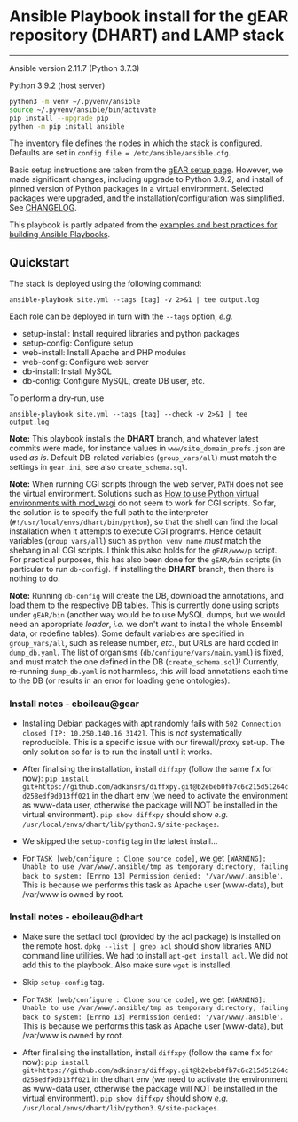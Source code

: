 # Ansible Playbook install for the gEAR repository (DHART) and LAMP stack

---

Ansible version 2.11.7 (Python 3.7.3)

Python 3.9.2 (host server)


```bash
python3 -m venv ~/.pyvenv/ansible
source ~/.pyvenv/ansible/bin/activate
pip install --upgrade pip
python -m pip install ansible
```

The inventory file defines the nodes in which the stack is configured.
Defaults are set in `config file = /etc/ansible/ansible.cfg`.

Basic setup instructions are taken from the [gEAR setup page](https://github.com/IGS/gEAR/blob/main/docs/setup.new_server.notes.md).
However, we made significant changes, including upgrade to Python 3.9.2, and install of pinned version of Python packages in a virtual environment.
Selected packages were upgraded, and the installation/configuration was simplified. See [CHANGELOG](CHANGELOG.md).

This playbook is partly adpated from the [examples and best practices for building Ansible Playbooks](https://github.com/ansible/ansible-examples).

## Quickstart

The stack is deployed using the following command:

```
ansible-playbook site.yml --tags [tag] -v 2>&1 | tee output.log
```

Each role can be deployed in turn with the `--tags` option, *e.g.*

* setup-install: Install required libraries and python packages
* setup-config: Configure setup 
* web-install: Install Apache and PHP modules
* web-config: Configure web server
* db-install: Install MySQL
* db-config: Configure MySQL, create DB user, etc.


To perform a dry-run, use

```
ansible-playbook site.yml --tags [tag] --check -v 2>&1 | tee output.log
```

**Note:** This playbook installs the **DHART** branch, and whatever latest commits were made, for instance values in `www/site_domain_prefs.json` are used _as is_. Default DB-related variables (`group_vars/all`) must match the settings in `gear.ini`, see also `create_schema.sql`.

**Note:** When running CGI scripts through the web server, `PATH` does not see the virtual environment. Solutions such as [How to use Python virtual environments with mod_wsgi](https://modwsgi.readthedocs.io/en/master/user-guides/virtual-environments.html) do not seem to work for CGI scripts. So far, the solution is to specify the full path to the interpreter (`#!/usr/local/envs/dhart/bin/python`), so that the shell can find the local installation when it attempts to execute CGI programs. Hence default variables (`group_vars/all`) such as `python_venv_name` _must_ match the shebang in all CGI scripts. I think this also holds for the `gEAR/www/p` script. For practical purposes, this has also been done for the `gEAR/bin` scripts (in particular to run `db-config`). If installing the **DHART** branch, then there is nothing to do.

**Note:** Running `db-config` will create the DB, download the annotations, and load them to the respective DB tables. This is currently done using scripts 
under `gEAR/bin` (another way would be to use MySQL dumps, but we would need an appropriate _loader_, _i.e._ we don't want to install the whole Ensembl data, or redefine tables). Some default variables are specified in `group_vars/all`, such as release number, _etc._, but URLs are hard coded in `dump_db.yaml`. The list of organisms (`db/configure/vars/main.yaml`) is fixed, and must match the one defined in the DB (`create_schema.sql`)! Currently, re-running `dump_db.yaml` is not harmless, this will load annotations each time to the DB (or results in an error for loading gene ontologies).


### Install notes - eboileau@gear 

- Installing Debian packages with apt randomly fails with `502 Connection closed [IP: 10.250.140.16 3142]`. This is _not_ systematically reproducible. This is a specific issue with our firewall/proxy set-up. The only solution so far is to run the install until it works. 

- After finalising the installation, install `diffxpy` (follow the same fix for now): `pip install git+https://github.com/adkinsrs/diffxpy.git@b2ebeb0fb7c6c215d51264cd258edf9d013ff021` in the dhart env (we need to activate the environment as www-data user, otherwise
the package will NOT be installed in the virtual environment). `pip show diffxpy` should show _e.g._ `/usr/local/envs/dhart/lib/python3.9/site-packages`.

- We skipped the `setup-config` tag in the latest install...

- For `TASK [web/configure : Clone source code]`, we get `[WARNING]: Unable to use /var/www/.ansible/tmp as temporary directory, failing back to system: [Errno 13] Permission denied: '/var/www/.ansible'`. This is because we performs this task as Apache user (www-data), but /var/www is owned by root.


### Install notes - eboileau@dhart

- Make sure the setfacl tool (provided by the acl package) is installed on the remote host. `dpkg --list | grep acl` should show libraries AND command line utilities. We had to install `apt-get install acl`. We did not add this to the playbook. Also make sure `wget` is installed.

- Skip `setup-config` tag.

- For `TASK [web/configure : Clone source code]`, we get `[WARNING]: Unable to use /var/www/.ansible/tmp as temporary directory, failing back to system: [Errno 13] Permission denied: '/var/www/.ansible'`. This is because we performs this task as Apache user (www-data), but /var/www is owned by root.

- After finalising the installation, install `diffxpy` (follow the same fix for now): `pip install git+https://github.com/adkinsrs/diffxpy.git@b2ebeb0fb7c6c215d51264cd258edf9d013ff021` in the dhart env (we need to activate the environment as www-data user, otherwise
the package will NOT be installed in the virtual environment). `pip show diffxpy` should show _e.g._ `/usr/local/envs/dhart/lib/python3.9/site-packages`.

